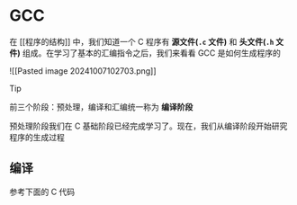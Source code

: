 # GCC

在 [[程序的结构]] 中，我们知道一个 C 程序有 **源文件(`.c` 文件)** 和 **头文件(`.h` 文件)** 组成。在学习了基本的汇编指令之后，我们来看看 GCC 是如何生成程序的

![[Pasted image 20241007102703.png]]

> [!tip]
> 
> 前三个阶段：预处理，编译和汇编统一称为 **编译阶段**
> 

预处理阶段我们在 C 基础阶段已经完成学习了。现在，我们从编译阶段开始研究程序的生成过程

## 编译

参考下面的 C 代码

```c

```

